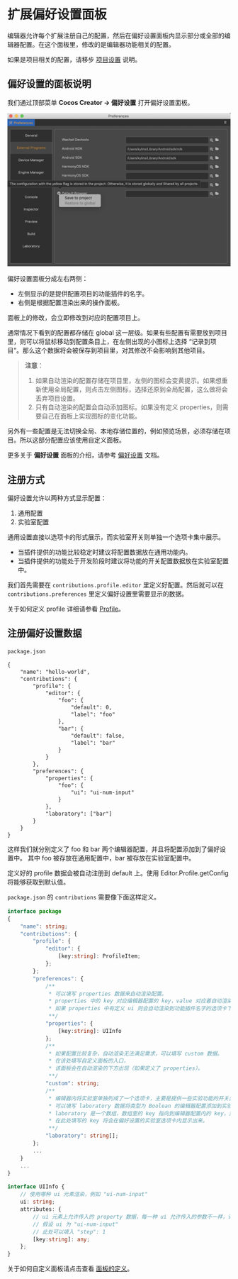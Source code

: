 # 扩展偏好设置面板

编辑器允许每个扩展注册自己的配置，然后在偏好设置面板内显示部分或全部的编辑器配置。在这个面板里，修改的是编辑器功能相关的配置。

如果是项目相关的配置，请移步 [项目设置](./contributions-project.md) 说明。

## 偏好设置的面板说明

我们通过顶部菜单 **Cocos Creator -> 偏好设置** 打开偏好设置面板。

![preferences](./image/preferences-tool.png)

偏好设置面板分成左右两侧：

- 左侧显示的是提供配置项目的功能插件的名字。
- 右侧是根据配置渲染出来的操作面板。

面板上的修改，会立即修改到对应的配置项目上。

通常情况下看到的配置都存储在 global 这一层级。如果有些配置有需要放到项目里，则可以将鼠标移动到配置条目上，在左侧出现的小图标上选择 “记录到项目”。那么这个数据将会被保存到项目里，对其修改不会影响到其他项目。

> **注意**：
> 1. 如果自动渲染的配置存储在项目里，左侧的图标会变黄提示。如果想重新使用全局配置，则点击左侧图标，选择还原到全局配置，这么做将会丢弃项目设置。
> 2. 只有自动渲染的配置会自动添加图标。如果没有定义 properties，则需要自己在面板上实现图标的变化功能。

另外有一些配置是无法切换全局、本地存储位置的，例如预览场景，必须存储在项目。所以这部分配置应该使用自定义面板。

更多关于 **偏好设置** 面板的介绍，请参考 [偏好设置](../../editor/preferences/index.md) 文档。

## 注册方式

偏好设置允许以两种方式显示配置：

1. 通用配置
2. 实验室配置

通用设置直接以选项卡的形式展示，而实验室开关则单独一个选项卡集中展示。

- 当插件提供的功能比较稳定时建议将配置数据放在通用功能内。
- 当插件提供的功能处于开发阶段时建议将功能的开关配置数据放在实验室配置中。

我们首先需要在 `contributions.profile.editor` 里定义好配置。然后就可以在 `contributions.preferences` 里定义偏好设置里需要显示的数据。

关于如何定义 profile 详细请参看 [Profile](./profile.md)。

## 注册偏好设置数据

`package.json`

```JSON5
{
    "name": "hello-world",
    "contributions": {
        "profile": {
            "editor": {
                "foo": {
                    "default": 0,
                    "label": "foo"
                },
                "bar": {
                    "default": false,
                    "label": "bar"
                }
            }
        },
        "preferences": {
            "properties": {
                "foo": {
                    "ui": "ui-num-input"
                }
            },
            "laboratory": ["bar"]
        }    
    }
}
```

这样我们就分别定义了 foo 和 bar 两个编辑器配置，并且将配置添加到了偏好设置中。
其中 foo 被存放在通用配置中，bar 被存放在实验室配置中。

定义好的 profile 数据会被自动注册到 default 上。使用 Editor.Profile.getConfig 将能够获取到默认值。

`package.json` 的 `contributions` 需要像下面这样定义。

```typescript
interface package
{
    "name": string;
    "contributions": {
        "profile": {
            "editor": {
                [key:string]: ProfileItem;
            };
        };
        "preferences": {
            /**
             * 可以填写 properties 数据来自动渲染配置。
             * properties 中的 key 对应编辑器配置的 key，value 对应着自动渲染需要的信息。
             * 如果 properties 中有定义 ui 则会自动渲染到功能插件名字的选项卡下。
             **/
            "properties": {
                [key:string]: UIInfo
            };
            /**
             * 如果配置比较复杂，自动渲染无法满足需求，可以填写 custom 数据。
             * 在该处填写自定义面板的入口，
             * 该面板会在自动渲染的下方出现（如果定义了 properties）。
             **/ 
            "custom": string;
            /**
             * 编辑器内将实验室单独列成了一个选项卡，主要是提供一些实验功能的开关显示。
             * 可以填写 laboratory 数据将类型为 Boolean 的编辑器配置添加到实验室开关中。
             * laboratory 是一个数组，数组里的 key 指向到编辑器配置内的 key，对应的数据的必须是 Boolean 类型的。
             * 在此处填写的 key 将会在偏好设置的实验室选项卡内显示出来。
             **/
            "laboratory": string[];
        };
        ...
    }
    ...
}
```

```typescript
interface UIInfo {
    // 使用哪种 ui 元素渲染，例如 "ui-num-input"
    ui: string;
    attributes: {
        // ui 元素上允许传入的 property 数据，每一种 ui 允许传入的参数不一样，详细参考 ui-kit 章节
        // 假设 ui 为 "ui-num-input"
        // 此处可以填入 "step": 1
        [key:string]: any;
    };
}
```

关于如何自定义面板请点击查看 [面板的定义](./panel.md)。
